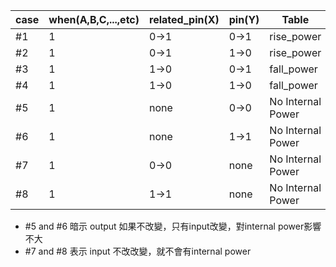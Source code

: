 


| case | when(A,B,C,...,etc) | related_pin(X) | pin(Y) | Table             |
| ---- | ------------------- | -------------- | ------ | ----------------- |
| #1   | 1                   | 0->1           | 0->1   | rise_power        |
| #2   | 1                   | 0->1           | 1->0   | rise_power        |
| #3   | 1                   | 1->0           | 0->1   | fall_power        |
| #4   | 1                   | 1->0           | 1->0   | fall_power        |
| #5   | 1                   | none           | 0->0   | No Internal Power |
| #6   | 1                   | none           | 1->1   | No Internal Power |
| #7   | 1                   | 0->0           | none   | No Internal Power |
| #8   | 1                   | 1->1           | none   | No Internal Power |
- #5 and #6 暗示 output 如果不改變，只有input改變，對internal power影響不大
- #7 and #8 表示 input 不改改變，就不會有internal power